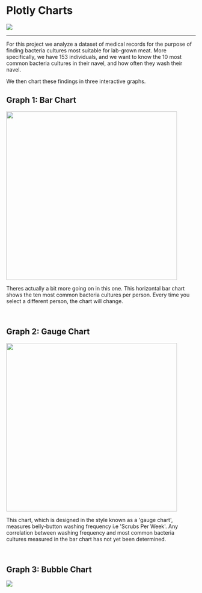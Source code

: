 # Plotly Charts
<img src="https://github.com/carlosjennings1991/plotly_charts/blob/main/medicalphoto.png">

---
For this project we analyze a dataset of medical records for the purpose of finding bacteria cultures most suitable for lab-grown meat. 
More specifically, we have 153 individuals, and we want to know the 10 most common bacteria cultures in their navel, and how often they wash their navel. 

We then chart these findings in three interactive graphs. 

## Graph 1: Bar Chart

<img src="https://github.com/carlosjennings1991/plotly_charts/blob/main/bar%20chart.png" width="454" height="448">

Theres actually a bit more going on in this one. This horizontal bar chart shows the ten most common bacteria cultures per person. Every time you select a different person, the chart will change. 

<br>

## Graph 2: Gauge Chart

<img src="https://github.com/carlosjennings1991/plotly_charts/blob/main/gauge%20chart.png" width="454" height="448">

This chart, which is designed in the style known as a 'gauge chart', measures belly-button washing frequency i.e 'Scrubs Per Week'. 
Any correlation between washing frequency and most common bacteria cultures measured in the bar chart has not yet been determined. 

<br>

## Graph 3: Bubble Chart

<img src="https://github.com/carlosjennings1991/plotly_charts/blob/main/bubble%20chart.png">

  
